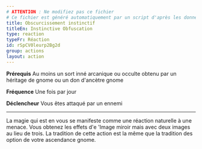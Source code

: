 ```yaml
---
# ATTENTION : Ne modifiez pas ce fichier
# Ce fichier est généré automatiquement par un script d'après les données du module Foundry VTT officiel et de sa traduction
title: Obscurcissement instinctif
titleEn: Instinctive Obfuscation
type: reaction
typeFr: Réaction
id: rSpCV0leurp2Bg2d
group: actions
layout: action
---
```

<p><strong>Prérequis</strong> Au moins un sort inné arcanique ou occulte obtenu par un héritage de gnome ou un don d'ancètre gnome</p><p><strong>Fréquence</strong> Une fois par jour</p><p><strong>Déclencheur</strong> Vous êtes attaqué par un ennemi</p><hr><p>La magie qui est en vous se manifeste comme une réaction naturelle à une menace. Vous obtenez les effets d'e '<a class="entity-link" draggable="true" data-pack="pf2e.spells-srd" data-id="j8vIoIEWElvpwkcI">Image miroir</a> mais avec deux images au lieu de trois. La tradition de cette action est la même que la tradition des option de votre ascendance gnome.</p>
